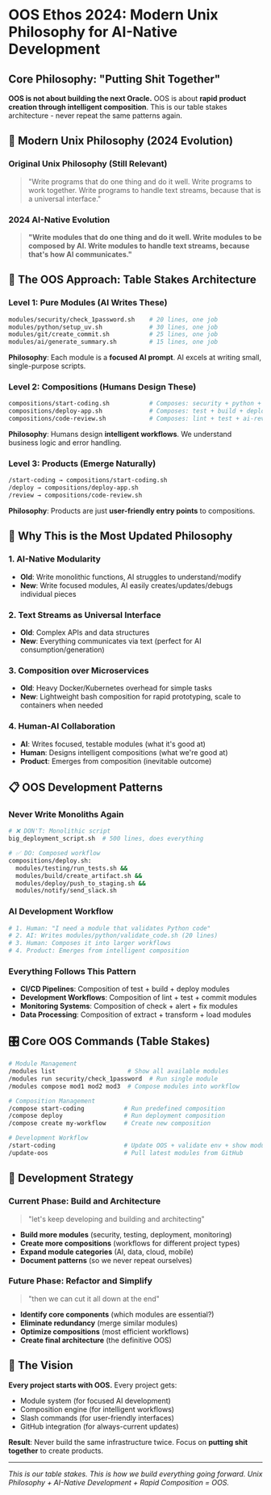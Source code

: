# OOS Ethos 2024: Modern Unix Philosophy for AI-Native Development

## Core Philosophy: "Putting Shit Together"

**OOS is not about building the next Oracle.** OOS is about **rapid product creation through intelligent composition**. This is our table stakes architecture - never repeat the same patterns again.

## 🧬 **Modern Unix Philosophy (2024 Evolution)**

### Original Unix Philosophy (Still Relevant)
> "Write programs that do one thing and do it well. Write programs to work together. Write programs to handle text streams, because that is a universal interface."

### 2024 AI-Native Evolution
> **"Write modules that do one thing and do it well. Write modules to be composed by AI. Write modules to handle text streams, because that's how AI communicates."**

## 🎯 **The OOS Approach: Table Stakes Architecture**

### Level 1: Pure Modules (AI Writes These)
```bash
modules/security/check_1password.sh    # 20 lines, one job
modules/python/setup_uv.sh             # 30 lines, one job
modules/git/create_commit.sh           # 25 lines, one job
modules/ai/generate_summary.sh         # 15 lines, one job
```

**Philosophy**: Each module is a **focused AI prompt**. AI excels at writing small, single-purpose scripts.

### Level 2: Compositions (Humans Design These)
```bash
compositions/start-coding.sh           # Composes: security + python + git
compositions/deploy-app.sh             # Composes: test + build + deploy + notify
compositions/code-review.sh            # Composes: lint + test + ai-review + format
```

**Philosophy**: Humans design **intelligent workflows**. We understand business logic and error handling.

### Level 3: Products (Emerge Naturally)
```bash
/start-coding → compositions/start-coding.sh
/deploy → compositions/deploy-app.sh
/review → compositions/code-review.sh
```

**Philosophy**: Products are just **user-friendly entry points** to compositions.

## 🚀 **Why This is the Most Updated Philosophy**

### 1. **AI-Native Modularity**
- **Old**: Write monolithic functions, AI struggles to understand/modify
- **New**: Write focused modules, AI easily creates/updates/debugs individual pieces

### 2. **Text Streams as Universal Interface**
- **Old**: Complex APIs and data structures
- **New**: Everything communicates via text (perfect for AI consumption/generation)

### 3. **Composition over Microservices**
- **Old**: Heavy Docker/Kubernetes overhead for simple tasks
- **New**: Lightweight bash composition for rapid prototyping, scale to containers when needed

### 4. **Human-AI Collaboration**
- **AI**: Writes focused, testable modules (what it's good at)
- **Human**: Designs intelligent compositions (what we're good at)
- **Product**: Emerges from composition (inevitable outcome)

## 📋 **OOS Development Patterns**

### Never Write Monoliths Again
```bash
# ❌ DON'T: Monolithic script
big_deployment_script.sh  # 500 lines, does everything

# ✅ DO: Composed workflow
compositions/deploy.sh:
  modules/testing/run_tests.sh &&
  modules/build/create_artifact.sh &&
  modules/deploy/push_to_staging.sh &&
  modules/notify/send_slack.sh
```

### AI Development Workflow
```bash
# 1. Human: "I need a module that validates Python code"
# 2. AI: Writes modules/python/validate_code.sh (20 lines)
# 3. Human: Composes it into larger workflows
# 4. Product: Emerges from intelligent composition
```

### Everything Follows This Pattern
- **CI/CD Pipelines**: Composition of test + build + deploy modules
- **Development Workflows**: Composition of lint + test + commit modules
- **Monitoring Systems**: Composition of check + alert + fix modules
- **Data Processing**: Composition of extract + transform + load modules

## 🎛️ **Core OOS Commands (Table Stakes)**

```bash
# Module Management
/modules list                    # Show all available modules
/modules run security/check_1password  # Run single module
/modules compose mod1 mod2 mod3  # Compose modules into workflow

# Composition Management
/compose start-coding           # Run predefined composition
/compose deploy                 # Run deployment composition
/compose create my-workflow     # Create new composition

# Development Workflow
/start-coding                   # Update OOS + validate env + show modules
/update-oos                     # Pull latest modules from GitHub
```

## 🧭 **Development Strategy**

### Current Phase: Build and Architecture
> "let's keep developing and building and architecting"

- **Build more modules** (security, testing, deployment, monitoring)
- **Create more compositions** (workflows for different project types)
- **Expand module categories** (AI, data, cloud, mobile)
- **Document patterns** (so we never repeat ourselves)

### Future Phase: Refactor and Simplify
> "then we can cut it all down at the end"

- **Identify core components** (which modules are essential?)
- **Eliminate redundancy** (merge similar modules)
- **Optimize compositions** (most efficient workflows)
- **Create final architecture** (the definitive OOS)

## 🎯 **The Vision**

**Every project starts with OOS.** Every project gets:
- Module system (for focused AI development)
- Composition engine (for intelligent workflows)
- Slash commands (for user-friendly interfaces)
- GitHub integration (for always-current updates)

**Result**: Never build the same infrastructure twice. Focus on **putting shit together** to create products.

---

*This is our table stakes. This is how we build everything going forward. Unix Philosophy + AI-Native Development + Rapid Composition = OOS.*